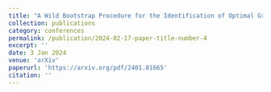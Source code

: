 ```yaml
---
title: "A Wild Bootstrap Procedure for the Identification of Optimal Groups in Singular Spectrum Analysis"
collection: publications
category: conferences
permalink: /publication/2024-02-17-paper-title-number-4
excerpt: ''
date: 3 Jan 2024
venue: 'arXiv'
paperurl: 'https://arxiv.org/pdf/2401.01665'
citation: ''
---
```

